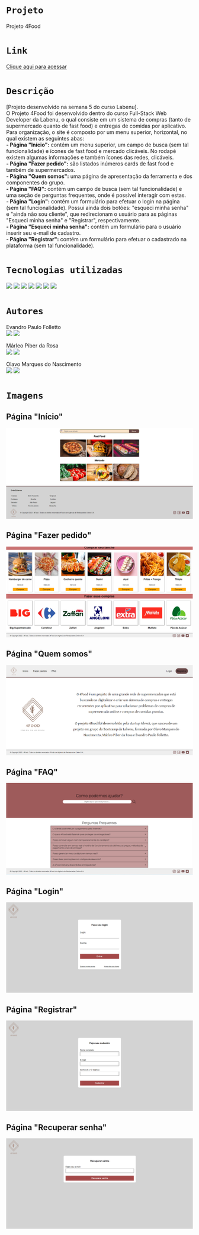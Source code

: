 # `Projeto`
Projeto 4Food

# `Link`
[Clique aqui para acessar](http://4food-alves.surge.sh/)

# `Descrição`
[Projeto desenvolvido na semana 5 do curso Labenu]. </br>
O Projeto 4Food foi desenvolvido dentro do curso Full-Stack Web Developer da Labenu, o qual consiste em um sistema de compras (tanto de supermercado quanto de fast food) e entregas de comidas por aplicativo. Para organização, o site é composto por um menu superior, horizontal, no qual existem as seguintes abas: <br/>
**- Página "Início":** contém um menu superior, um campo de busca (sem tal funcionalidade) e ícones de fast food e mercado clicáveis. No rodapé existem algumas informações e também ícones das redes, clicáveis. </br>
**- Página "Fazer pedido":** são listados inúmeros cards de fast food e também de supermercados. </br>
**- Página "Quem somos":** uma página de apresentação da ferramenta e dos componentes do grupo. </br>
**- Página "FAQ":** contém um campo de busca (sem tal funcionalidade) e uma seção de perguntas frequentes, onde é possível interagir com estas. </br>
**- Página "Login":** contém um formulário para efetuar o login na página (sem tal funcionalidade). Possui ainda dois botões: "esqueci minha senha" e "ainda não sou cliente", que redirecionam o usuário para as páginas "Esqueci minha senha" e "Registrar", respectivamente. </br>
**- Página "Esqueci minha senha":** contém um formulário para o usuário inserir seu e-mail de cadastro. </br>
**- Página "Registrar":** contém um formulário para efetuar o cadastrado na plataforma (sem tal funcionalidade). </br>

# `Tecnologias utilizadas`
<div>
<img src="https://img.shields.io/badge/Visual_Studio_Code-0078D4?style=for-the-badge&logo=visual%20studio%20code&logoColor=white">
<img src="https://img.shields.io/badge/HTML5-E34F26?style=for-the-badge&logo=html5&logoColor=white">
<img src="https://img.shields.io/badge/CSS-239120?&style=for-the-badge&logo=css3&logoColor=white">
<img src="https://img.shields.io/badge/GIT-E44C30?style=for-the-badge&logo=git&logoColor=white">
<img src="https://img.shields.io/badge/GitHub-100000?style=for-the-badge&logo=github&logoColor=white">
<img src="https://img.shields.io/badge/Markdown-000000?style=for-the-badge&logo=markdown&logoColor=white">
<img src="https://img.shields.io/badge/Slack-4A154B?style=for-the-badge&logo=slack&logoColor=white">
</div>

# `Autores`
Evandro Paulo Folletto
</br>
<a href="https://www.linkedin.com/in/evandrofolletto/"><img src="https://img.shields.io/badge/LinkedIn-0077B5?style=for-the-badge&logo=linkedin&logoColor=white"></a> <a href="https://github.com/epfolletto"><img src="https://img.shields.io/badge/GitHub-100000?style=for-the-badge&logo=github&logoColor=white"></a> 
</br>

Márleo Piber da Rosa
</br>
<a href="https://www.linkedin.com/in/marleopiber/"><img src="https://img.shields.io/badge/LinkedIn-0077B5?style=for-the-badge&logo=linkedin&logoColor=white"></a> <a href="https://github.com/Joserobinaldo"><img src="https://img.shields.io/badge/GitHub-100000?style=for-the-badge&logo=github&logoColor=white"></a>
</br>

Olavo Marques do Nascimento
</br>
<a href="https://www.linkedin.com/in/olavo-marques-6421ab123/"><img src="https://img.shields.io/badge/LinkedIn-0077B5?style=for-the-badge&logo=linkedin&logoColor=white"></a> <a href="https://github.com/Olavo-marques"><img src="https://img.shields.io/badge/GitHub-100000?style=for-the-badge&logo=github&logoColor=white"></a>

# `Imagens`
## Página "Início"
<img src="./img/site_1.png"/>

## Página "Fazer pedido"
<img src="./img/site_2.png"/>

## Página "Quem somos"
<img src="./img/site_3.png"/>

## Página "FAQ"
<img src="./img/site_4.png"/>

## Página "Login"
<img src="./img/site_5.png"/>

## Página "Registrar"
<img src="./img/site_6.png"/>

## Página "Recuperar senha"
<img src="./img/site_7.png"/>
